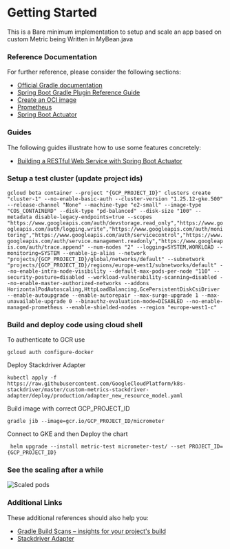 # Getting Started
This is a Bare minimum implementation to setup and scale an app based on custom Metric being Written in MyBean.java

### Reference Documentation
For further reference, please consider the following sections:

* [Official Gradle documentation](https://docs.gradle.org)
* [Spring Boot Gradle Plugin Reference Guide](https://docs.spring.io/spring-boot/docs/3.1.5/gradle-plugin/reference/html/)
* [Create an OCI image](https://docs.spring.io/spring-boot/docs/3.1.5/gradle-plugin/reference/html/#build-image)
* [Prometheus](https://docs.spring.io/spring-boot/docs/3.1.5/reference/htmlsingle/index.html#actuator.metrics.export.prometheus)
* [Spring Boot Actuator](https://docs.spring.io/spring-boot/docs/3.1.5/reference/htmlsingle/index.html#actuator)

### Guides
The following guides illustrate how to use some features concretely:

* [Building a RESTful Web Service with Spring Boot Actuator](https://spring.io/guides/gs/actuator-service/)

### Setup a test cluster (update project ids)

``` gcloud beta container --project "{GCP_PROJECT_ID}" clusters create "cluster-1" --no-enable-basic-auth --cluster-version "1.25.12-gke.500" --release-channel "None" --machine-type "e2-small" --image-type "COS_CONTAINERD" --disk-type "pd-balanced" --disk-size "100" --metadata disable-legacy-endpoints=true --scopes "https://www.googleapis.com/auth/devstorage.read_only","https://www.googleapis.com/auth/logging.write","https://www.googleapis.com/auth/monitoring","https://www.googleapis.com/auth/servicecontrol","https://www.googleapis.com/auth/service.management.readonly","https://www.googleapis.com/auth/trace.append" --num-nodes "2" --logging=SYSTEM,WORKLOAD --monitoring=SYSTEM --enable-ip-alias --network "projects/{GCP_PROJECT_ID}/global/networks/default" --subnetwork "projects/{GCP_PROJECT_ID}/regions/europe-west1/subnetworks/default" --no-enable-intra-node-visibility --default-max-pods-per-node "110" --security-posture=disabled --workload-vulnerability-scanning=disabled --no-enable-master-authorized-networks --addons HorizontalPodAutoscaling,HttpLoadBalancing,GcePersistentDiskCsiDriver --enable-autoupgrade --enable-autorepair --max-surge-upgrade 1 --max-unavailable-upgrade 0 --binauthz-evaluation-mode=DISABLED --no-enable-managed-prometheus --enable-shielded-nodes --region "europe-west1-c" ```

### Build and deploy code using cloud shell
To authenticate to GCR use 

```gcloud auth configure-docker    ``` 

Deploy Stackdriver Adapter 

```kubectl apply -f https://raw.githubusercontent.com/GoogleCloudPlatform/k8s-stackdriver/master/custom-metrics-stackdriver-adapter/deploy/production/adapter_new_resource_model.yaml    ``` 

Build image with correct GCP_PROJECT_ID

``` gradle jib --image=gcr.io/GCP_PROJECT_ID/micrometer ```

Connect to GKE and then Deploy the chart

``` helm upgrade --install metric-test micrometer-test/ --set PROJECT_ID={GCP_PROJECT_ID}```

### See the scaling after a while

![Scaled pods](https://github.com/apurvc/micrometer/blob/main/Screenshot%202023-11-24%20171002.png "Scaled pods")

### Additional Links
These additional references should also help you:

* [Gradle Build Scans – insights for your project's build](https://scans.gradle.com#gradle)
* [Stackdriver Adapter](https://github.com/GoogleCloudPlatform/k8s-stackdriver/blob/master/custom-metrics-stackdriver-adapter/README.md)

